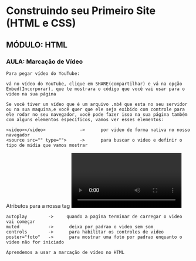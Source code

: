 # Construindo seu Primeiro Site (HTML e CSS)

## MÓDULO: HTML

### AULA: Marcação de Vídeo

`Para pegar vídeo do YouTube:`

    vá no vídeo do YouTube, clique em SHARE(compartilhar) e vá na opção Embed(Incorporar), que te mostrara o código que você vai usar para o video na sua página

`Se você tiver um vídeo que é um arquivo .mb4 que esta no seu servidor ou na sua maquina,e você quer que ele seja exibido com controle para ele rodar no seu navegador, você pode fazer isso na sua página também com alguns elementos específicos, vamos ver esses elementos:`

    <video></video>             ->      por video de forma nativa no nosso navegador
    <source src="" type="">     ->      para buscar o video e definir o tipo de midia que vamos mostrar

Atributos para a nossa tag <video>:

    autoplay        ->     quando a pagina terminar de carregar o video vai começar
    muted           ->      deixa por padrao o video sem som
    controls        ->      para habilitar os controles de video
    poster="foto"   ->      para mostrar uma foto por padrao enquanto o video não for iniciado





`Aprendemos a usar a marcação de vídeo no HTML`


